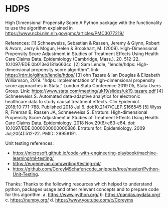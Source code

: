 # HDPS

High Dimensional Propensity Score
A Python package with the functionality to use the algorithm explained in https://www.ncbi.nlm.nih.gov/pmc/articles/PMC3077219/ 


References:
[1] Schneeweiss, Sebastian & Rassen, Jeremy & Glynn, Robert & Avorn, Jerry & Mogun, Helen & Brookhart, M. (2009). High-Dimensional Propensity Score Adjustment in Studies of Treatment Effects Using Health Care Claims Data. Epidemiology (Cambridge, Mass.). 20. 512-22. 10.1097/EDE.0b013e3181a663cc.
[2] Sam Lendle, "lendle/hdps: High-dimensional propensity score algorithm". link: https://rdrr.io/github/lendle/hdps/
[3] ohn Tazare & Ian Douglas & Elizabeth Williamson, 2019. "hdps: Implementation of high-dimensional propensity score approaches in Stata," London Stata Conference 2019 05, Stata Users Group. Link: https://www.stata.com/meeting/uk19/slides/uk19_tazare.pdf
[4] Schneeweiss S. Automated data-adaptive analytics for electronic healthcare data to study causal treatment effects. Clin Epidemiol. 2018;10:771-788. Published 2018 Jul 6. doi:10.2147/CLEP.S166545
[5] Wyss R, Fireman B, Rassen JA, Schneeweiss S. Erratum: High-dimensional Propensity Score Adjustment in Studies of Treatment Effects Using Health Care Claims Data. Epidemiology. 2018 Nov;29(6):e63-e64. doi: 10.1097/EDE.0000000000000886. Erratum for: Epidemiology. 2009 Jul;20(4):512-22. PMID: 29958191.


Unit testing references:
- https://microsoft.github.io/code-with-engineering-playbook/machine-learning/ml-testing/
- https://eugeneyan.com/writing/testing-ml/
- https://github.com/CoreyMSchafer/code_snippets/tree/master/Python-Unit-Testing.

Thanks:
Thanks to the following resources which helped to understand python, packages usage and other relevant concepts and to prepare code for this algorithm.
a. https://www.python.org/
b. https://pandas.pydata.org/
c. https://numpy.org/
d. https://www.youtube.com/c/Coreyms